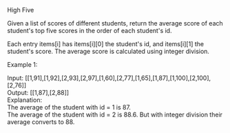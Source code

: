High Five

Given a list of scores of different students, return the average score of each student's top five scores in the order of each student's id.<br />

Each entry items[i] has items[i][0] the student's id, and items[i][1] the student's score.  The average score is calculated using integer division.<br />


Example 1:<br />

Input: [[1,91],[1,92],[2,93],[2,97],[1,60],[2,77],[1,65],[1,87],[1,100],[2,100],[2,76]]<br />
Output: [[1,87],[2,88]]<br />
Explanation: <br />
The average of the student with id = 1 is 87.<br />
The average of the student with id = 2 is 88.6. But with integer division their average converts to 88.<br />